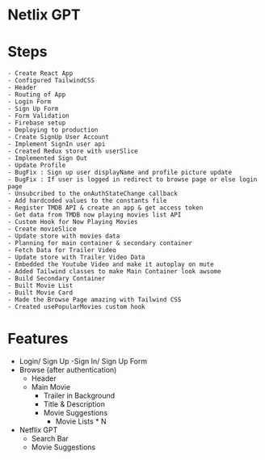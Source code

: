 # Netlix GPT

  #  Steps
    - Create React App
    - Configured TailwindCSS
    - Header
    - Routing of App
    - Login Form
    - Sign Up Form
    - Form Validation
    - Firebase setup
    - Deploying to production
    - Create SignUp User Account
    - Implement SignIn user api
    - Created Redux store with userSlice
    - Implemented Sign Out
    - Update Profile
    - BugFix : Sign up user displayName and profile picture update
    - BugFix : If user is logged in redirect to browse page or else login page
    - Unsubcribed to the onAuthStateChange callback
    - Add hardcoded values to the constants file
    - Register TMDB API & create an app & get access token
    - Get data from TMDB now playing movies list API
    - Custom Hook for Now Playing Movies
    - Create movieSlice
    - Update store with movies data
    - Planning for main container & secondary container
    - Fetch Data for Trailer Video
    - Update store with Trailer Video Data
    - Embedded the Youtube Video and make it autoplay on mute
    - Added Tailwind classes to make Main Container look awsome
    - Build Secondary Container
    - Built Movie List
    - Built Movie Card
    - Made the Browse Page amazing with Tailwind CSS
    - Created usePopularMovies custom hook

#  Features

- Login/ Sign Up -Sign In/ Sign Up Form
- Browse (after authentication)
  - Header
  - Main Movie
    - Trailer in Background
    - Title & Description
    - Movie Suggestions
      - Movie Lists * N
- Netflix GPT
  - Search Bar
  - Movie Suggestions
